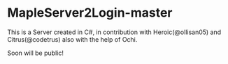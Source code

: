 # MapleServer2Login-master
This is a Server created in C#, in contribution with Heroic(@ollisan05) and Citrus(@codetrus) also with the help of Ochi.

Soon will be public!
